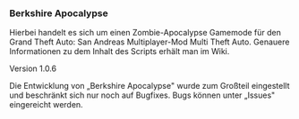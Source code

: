 ### Berkshire Apocalypse
Hierbei handelt es sich um einen Zombie-Apocalypse Gamemode für den Grand Theft Auto: San Andreas Multiplayer-Mod Multi Theft Auto. Genauere Informationen zu dem Inhalt des Scripts erhält man im Wiki.

Version 1.0.6

Die Entwicklung von „Berkshire Apocalypse" wurde zum Großteil eingestellt und beschränkt sich nur noch auf Bugfixes. Bugs können unter „Issues" eingereicht werden.
